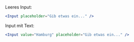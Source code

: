 Leeres Input:

```jsx
<Input placeholder="Gib etwas ein..." />
```

Input mit Text:

```jsx
<Input value="Hamburg" placeholder="Gib etwas ein..." />
```
